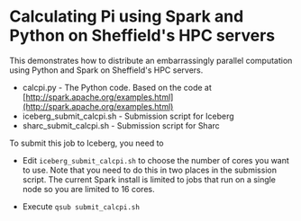 # Calculating Pi using Spark and Python on Sheffield's HPC servers

This demonstrates how to distribute an embarrassingly parallel computation using Python and Spark on Sheffield's HPC servers.

* calcpi.py - The Python code. Based on the code at [http://spark.apache.org/examples.html](http://spark.apache.org/examples.html)
* iceberg_submit_calcpi.sh - Submission script for Iceberg
* sharc_submit_calcpi.sh - Submission script for Sharc

To submit this job to Iceberg, you need to 

* Edit `iceberg_submit_calcpi.sh` to choose the number of cores you want to use. Note that you need to do this in two places in the submission script. The current Spark install is limited to jobs that run on a single node so you are limited to 16 cores.

* Execute `qsub submit_calcpi.sh`


